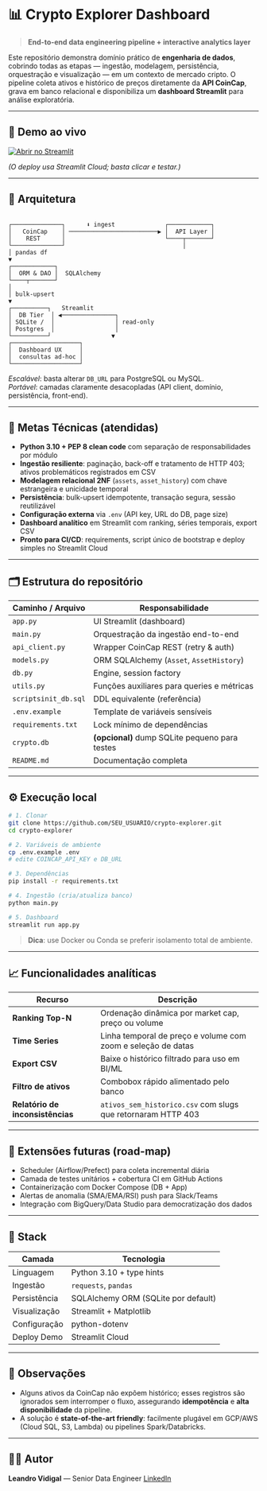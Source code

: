 # 📊 Crypto Explorer Dashboard  
> **End-to-end data engineering pipeline + interactive analytics layer**

Este repositório demonstra domínio prático de **engenharia de dados**, cobrindo todas as etapas — ingestão, modelagem, persistência, orquestração e visualização — em um contexto de mercado cripto. O pipeline coleta ativos e histórico de preços diretamente da **API CoinCap**, grava em banco relacional e disponibiliza um **dashboard Streamlit** para análise exploratória.

---

## 🚀 Demo ao vivo

[![Abrir no Streamlit](https://static.streamlit.io/badges/streamlit_badge_black_white.svg)](https://SEU_USUARIO.streamlit.app)

*(O deploy usa Streamlit Cloud; basta clicar e testar.)*

---

## 📐 Arquitetura

```

┌──────────────┐      ⬇ ingest              ┌────────────┐
│   CoinCap    │ ─────────────────────────▶ │  API Layer │
│    REST      │                            └────┬───────┘
└──────────────┘                                 │
│ pandas df
▼
┌────────────┐
│  ORM & DAO │  SQLAlchemy
└────┬───────┘
│
│ bulk-upsert
▼
┌──────────┐   Streamlit
│  DB Tier  │ ◀───────────────┐
│ SQLite /  │                 │ read-only
│ Postgres  │                 │
└──────────┘                 ▼
┌───────────────────┐
│  Dashboard UX     │
│  consultas ad-hoc │
└───────────────────┘

````

*Escalável*: basta alterar `DB_URL` para PostgreSQL ou MySQL.  
*Portável*: camadas claramente desacopladas (API client, domínio, persistência, front-end).

---

## 🎯 Metas Técnicas (atendidas)

- **Python 3.10 + PEP 8 clean code** com separação de responsabilidades por módulo  
- **Ingestão resiliente**: paginação, back-off e tratamento de HTTP 403; ativos problemáticos registrados em CSV  
- **Modelagem relacional 2NF** (`assets`, `asset_history`) com chave estrangeira e unicidade temporal  
- **Persistência**: bulk-upsert idempotente, transação segura, sessão reutilizável  
- **Configuração externa** via `.env` (API key, URL do DB, page size)  
- **Dashboard analítico** em Streamlit com ranking, séries temporais, export CSV  
- **Pronto para CI/CD**: requirements, script único de bootstrap e deploy simples no Streamlit Cloud

---

## 🗂️ Estrutura do repositório

| Caminho / Arquivo | Responsabilidade |
|-------------------|------------------|
| `app.py` | UI Streamlit (dashboard) |
| `main.py` | Orquestração da ingestão end-to-end |
| `api_client.py` | Wrapper CoinCap REST (retry & auth) |
| `models.py` | ORM SQLAlchemy (`Asset`, `AssetHistory`) |
| `db.py` | Engine, session factory |
| `utils.py` | Funções auxiliares para queries e métricas |
| `scriptsinit_db.sql` | DDL equivalente (referência) |
| `.env.example` | Template de variáveis sensíveis |
| `requirements.txt` | Lock mínimo de dependências |
| `crypto.db` | **(opcional)** dump SQLite pequeno para testes |
| `README.md` | Documentação completa |

---

## ⚙️ Execução local

```bash
# 1. Clonar
git clone https://github.com/SEU_USUARIO/crypto-explorer.git
cd crypto-explorer

# 2. Variáveis de ambiente
cp .env.example .env
# edite COINCAP_API_KEY e DB_URL

# 3. Dependências
pip install -r requirements.txt

# 4. Ingestão (cria/atualiza banco)
python main.py

# 5. Dashboard
streamlit run app.py
````

> **Dica**: use Docker ou Conda se preferir isolamento total de ambiente.

---

## 📈 Funcionalidades analíticas

| Recurso                          | Descrição                                                    |
| -------------------------------- | ------------------------------------------------------------ |
| **Ranking Top-N**                | Ordenação dinâmica por market cap, preço ou volume           |
| **Time Series**                  | Linha temporal de preço e volume com zoom e seleção de datas |
| **Export CSV**                   | Baixe o histórico filtrado para uso em BI/ML                 |
| **Filtro de ativos**             | Combobox rápido alimentado pelo banco                        |
| **Relatório de inconsistências** | `ativos_sem_historico.csv` com slugs que retornaram HTTP 403 |

---

## 🔄 Extensões futuras (road-map)

* Scheduler (Airflow/Prefect) para coleta incremental diária
* Camada de testes unitários + cobertura CI em GitHub Actions
* Containerização com Docker Compose (DB + App)
* Alertas de anomalia (SMA/EMA/RSI) push para Slack/Teams
* Integração com BigQuery/Data Studio para democratização dos dados

---

## 🧰 Stack

| Camada       | Tecnologia                          |
| ------------ | ----------------------------------- |
| Linguagem    | Python 3.10 + type hints            |
| Ingestão     | `requests`, `pandas`                |
| Persistência | SQLAlchemy ORM (SQLite por default) |
| Visualização | Streamlit + Matplotlib              |
| Configuração | python-dotenv                       |
| Deploy Demo  | Streamlit Cloud                     |

---

## 📌 Observações

* Alguns ativos da CoinCap não expõem histórico; esses registros são ignorados sem interromper o fluxo, assegurando **idempotência** e **alta disponibilidade** da pipeline.
* A solução é **state-of-the-art friendly**: facilmente plugável em GCP/AWS (Cloud SQL, S3, Lambda) ou pipelines Spark/Databricks.

---

## 👨‍💻 Autor

**Leandro Vidigal** — Senior Data Engineer
[LinkedIn](https://www.linkedin.com/in/leandrovidigal) 
